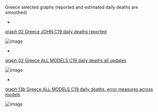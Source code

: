 Greece selected graphs (reported and estimated daily deaths are smoothed) 

*

[graph 02 Greece JOHN C19 daily deaths reported](https://github.com/pourmalek/CovidLongitudinal/blob/main/output/countries/Greece/graph%2002%20Greece%20JOHN%20C19%20daily%20deaths%20reported.pdf)

![image](https://github.com/pourmalek/CovidLongitudinal/assets/30849720/e85e159c-5e66-4a5f-b9a9-d8e93440d1c6)

*

[graph 02 Greece ALL MODELS C19 daily deaths all updates](https://github.com/pourmalek/CovidLongitudinal/blob/main/output/countries/Greece/graph%2002%20Greece%20ALL%20MODELS%20C19%20daily%20deaths%20all%20updates.pdf)

![image](https://github.com/pourmalek/CovidLongitudinal/assets/30849720/99616923-6f65-4657-b05f-cbc7e3cae900)

*

[graph 13b Greece ALL MODELS C19 daily deaths, error measures across models](https://github.com/pourmalek/CovidLongitudinal/blob/main/output/countries/Greece/graph%2013b%20Greece%20ALL%20MODELS%20C19%20daily%20deaths%2C%20error%20measures%20across%20models.pdf)

![image](https://github.com/pourmalek/CovidLongitudinal/assets/30849720/05053552-b722-4fc6-bb8b-1c39bc0c46e3)
